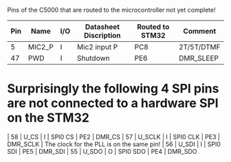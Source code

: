 Pins of the C5000 that are routed to the microcontroller
not yet complete!

| Pin | Name |I/O| Datasheet Discription | Routed to STM32 | Comment
|-----|------|---|-----------------------|-----------------|---------|
| 5 | MIC2_P | I | Mic2 input P | PC8 | 2T/5T/DTMF
| 47 | PWD | I | Shutdown | PE6 | DMR_SLEEP
# Surprisingly the following 4 SPI pins are not connected to a hardware SPI on the STM32
| 58 | U_CS | I | SPI0 CS | PE2 | DMR_CS
| 57 | U_SCLK | I | SPI0 CLK | PE3 | DMR_SCLK | The clock for the PLL is on the same pin!
| 56 | U_SDI | I | SPI0 SDI | PE5 | DMR_SDI
| 55 | U_SDO | O | SPI0 SDO | PE4 | DMR_SDO


